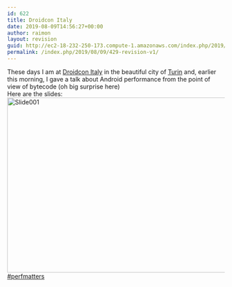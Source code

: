 ```yaml
---
id: 622
title: Droidcon Italy
date: 2019-08-09T14:56:27+00:00
author: raimon
layout: revision
guid: http://ec2-18-232-250-173.compute-1.amazonaws.com/index.php/2019/08/09/429-revision-v1/
permalink: /index.php/2019/08/09/429-revision-v1/
---
```

These days I am at [Droidcon Italy](http://it.droidcon.com/2016/) in the beautiful city of [Turin](https://en.wikipedia.org/wiki/Turin) and, earlier this morning, I gave a talk about Android performance from the point of view of bytecode (oh big surprise here)  
Here are the slides:  
[<img loading="lazy" src="http://ec2-18-232-250-173.compute-1.amazonaws.com/wp-content/uploads/2016/04/slide001.png" alt="Slide001" width="720" height="405" class="aligncenter size-full wp-image-431" srcset="http://blog.rafols.org/wp-content/uploads/2016/04/slide001.png 720w, http://blog.rafols.org/wp-content/uploads/2016/04/slide001-300x169.png 300w" sizes="(max-width: 720px) 100vw, 720px" />](http://ec2-18-232-250-173.compute-1.amazonaws.com/wp-content/uploads/2016/04/2016_04_droidcon_it.pdf)  
[#perfmatters](https://twitter.com/search?q=%23perfmatters&src=typd)
